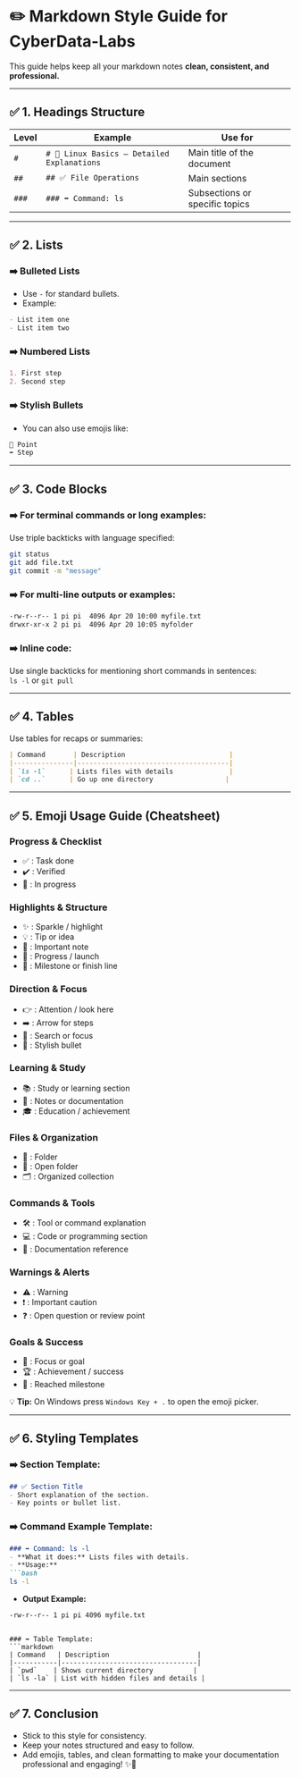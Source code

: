 # ✏️ Markdown Style Guide for CyberData-Labs

This guide helps keep all your markdown notes **clean, consistent, and professional.**

---

## ✅ 1. Headings Structure

| Level              | Example                                         | Use for                                     |
|-------------------|-------------------------------------------------|--------------------------------------------|
| `#`               | `# 🐧 Linux Basics — Detailed Explanations`      | Main title of the document                 |
| `##`              | `## ✅ File Operations`                         | Main sections                              |
| `###`             | `### ➡️ Command: ls`                            | Subsections or specific topics             |

---

## ✅ 2. Lists

### ➡️ Bulleted Lists
- Use `-` for standard bullets.
- Example:
```markdown
- List item one
- List item two
```

### ➡️ Numbered Lists
```markdown
1. First step
2. Second step
```

### ➡️ Stylish Bullets
- You can also use emojis like:
```markdown
🔹 Point
➡️ Step
```

---

## ✅ 3. Code Blocks

### ➡️ For terminal commands or long examples:
Use triple backticks with language specified:
```bash
git status
git add file.txt
git commit -m "message"
```

### ➡️ For multi-line outputs or examples:
```bash
-rw-r--r-- 1 pi pi  4096 Apr 20 10:00 myfile.txt
drwxr-xr-x 2 pi pi  4096 Apr 20 10:05 myfolder
```

### ➡️ Inline code:
Use single backticks for mentioning short commands in sentences:  
`ls -l` or `git pull`

---

## ✅ 4. Tables
Use tables for recaps or summaries:
```markdown
| Command       | Description                          |
|---------------|--------------------------------------|
| `ls -l`      | Lists files with details              |
| `cd ..`      | Go up one directory                  |
```

---

## ✅ 5. Emoji Usage Guide (Cheatsheet)

### Progress & Checklist
- ✅ : Task done
- ✔️ : Verified
- 🔄 : In progress

### Highlights & Structure
- ✨ : Sparkle / highlight
- 💡 : Tip or idea
- 📢 : Important note
- 🚀 : Progress / launch
- 🏁 : Milestone or finish line

### Direction & Focus
- 👉 : Attention / look here
- ➡️ : Arrow for steps
- 🔎 : Search or focus
- 🔹 : Stylish bullet

### Learning & Study
- 📚 : Study or learning section
- 📝 : Notes or documentation
- 🎓 : Education / achievement

### Files & Organization
- 📁 : Folder
- 📂 : Open folder
- 🗂️ : Organized collection

### Commands & Tools
- 🛠️ : Tool or command explanation
- 💻 : Code or programming section
- 📜 : Documentation reference

### Warnings & Alerts
- ⚠️ : Warning
- ❗ : Important caution
- ❓ : Open question or review point

### Goals & Success
- 🎯 : Focus or goal
- 🏆 : Achievement / success
- 🏅 : Reached milestone

💡 **Tip:** On Windows press `Windows Key + .` to open the emoji picker.

---

## ✅ 6. Styling Templates

### ➡️ Section Template:
```markdown
## ✅ Section Title
- Short explanation of the section.
- Key points or bullet list.
```

### ➡️ Command Example Template:
```markdown
### ➡️ Command: ls -l
- **What it does:** Lists files with details.
- **Usage:**
```bash
ls -l
```
- **Output Example:**
```bash
-rw-r--r-- 1 pi pi 4096 myfile.txt
```
```

### ➡️ Table Template:
```markdown
| Command   | Description                      |
|-----------|----------------------------------|
| `pwd`    | Shows current directory          |
| `ls -la` | List with hidden files and details |
```

---

## ✅ 7. Conclusion
- Stick to this style for consistency.
- Keep your notes structured and easy to follow.
- Add emojis, tables, and clean formatting to make your documentation professional and engaging! ✨🚀
